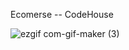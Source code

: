 Ecomerse -- CodeHouse


![ezgif com-gif-maker (3)](https://user-images.githubusercontent.com/87529925/180648220-9c8ab1c9-e4f9-4944-b944-4f8b7527e086.gif)
